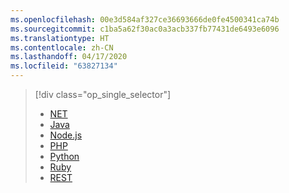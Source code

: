 ```yaml
---
ms.openlocfilehash: 00e3d584af327ce36693666de0fe4500341ca74b
ms.sourcegitcommit: c1ba5a62f30ac0a3acb337fb77431de6493e6096
ms.translationtype: HT
ms.contentlocale: zh-CN
ms.lasthandoff: 04/17/2020
ms.locfileid: "63827134"
---
```

> [!div class="op_single_selector"]
>- [NET](../articles/service-bus-messaging/service-bus-dotnet-get-started-with-queues.md)
>- [Java](../articles/service-bus-messaging/service-bus-java-how-to-use-queues.md)
>- [Node.js](../articles/service-bus-messaging/service-bus-nodejs-how-to-use-queues.md)
>- [PHP](../articles/service-bus-messaging/service-bus-php-how-to-use-queues.md)
>- [Python](../articles/service-bus-messaging/service-bus-python-how-to-use-queues.md)
>- [Ruby](../articles/service-bus-messaging/service-bus-ruby-how-to-use-queues.md)
>- [REST](../articles/service-bus-messaging/service-bus-dotnet-get-started-with-queues.md)
